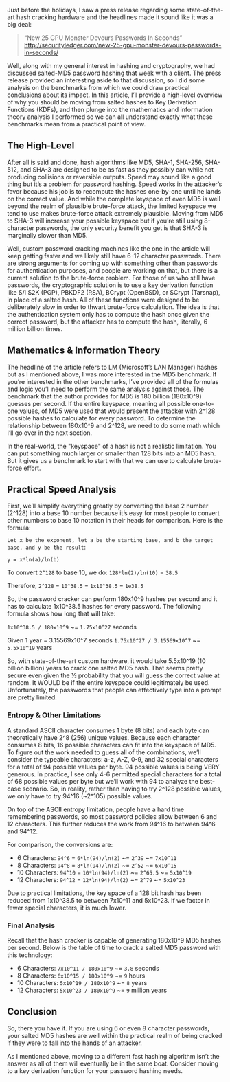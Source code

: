 Just before the holidays, I saw a press release regarding some state-of-the-art hash cracking hardware and the headlines made it sound like it was a big deal:

>“New 25 GPU Monster Devours Passwords In Seconds”
http://securityledger.com/new-25-gpu-monster-devours-passwords-in-seconds/

Well, along with my general interest in hashing and cryptography, we had discussed salted-MD5 password hashing that week with a client. The press release provided an interesting aside to that discussion, so I did some analysis on the benchmarks from which we could draw practical conclusions about its impact. In this article, I’ll provide a high-level overview of why you should be moving from salted hashes to Key Derivation Functions (KDFs), and then plunge into the mathematics and information theory analysis I performed so we can all understand exactly what these benchmarks mean from a practical point of view.

## The High-Level
After all is said and done, hash algorithms like MD5, SHA-1, SHA-256, SHA-512, and SHA-3 are designed to be as fast as they possibly can while not producing collisions or reversible outputs. Speed may sound like a good thing but it’s a problem for password hashing. Speed works in the attacker’s favor because his job is to recompute the hashes one-by-one until he lands on the correct value. And while the complete keyspace of even MD5 is well beyond the realm of plausible brute-force attack, the limited keyspace we tend to use makes brute-force attack extremely plausible. Moving from MD5 to SHA-3 will increase your possible keyspace but if you’re still using 8-character passwords, the only security benefit you get is that SHA-3 is marginally slower than MD5.

Well, custom password cracking machines like the one in the article will keep getting faster and we likely still have 6-12 character passwords. There are strong arguments for coming up with something other than passwords for authentication purposes, and people are working on that, but there is a current solution to the brute-force problem. For those of us who still have passwords, the cryptographic solution is to use a key derivation function like S/I S2K (PGP), PBKDF2 (RSA), BCrypt (OpenBSD), or SCrypt (Tarsnap), in place of a salted hash. All of these functions were designed to be deliberately slow in order to thwart brute-force calculation. The idea is that the authentication system only has to compute the hash once given the correct password, but the attacker has to compute the hash, literally, 6 million billion times.

## Mathematics & Information Theory
The headline of the article refers to LM (Microsoft’s LAN Manager) hashes but as I mentioned above, I was more interested in the MD5 benchmark. If you’re interested in the other benchmarks, I’ve provided all of the formulas and logic you’ll need to perform the same analysis against those. The benchmark that the author provides for MD5 is 180 billion (180x10^9) guesses per second. If the entire keyspace, meaning all possible one-to-one values, of MD5 were used that would present the attacker with 2^128 possible hashes to calculate for every password. To determine the relationship between 180x10^9 and 2^128, we need to do some math which I’ll go over in the next section. 

In the real-world, the "keyspace" of a hash is not a realistic limitation. You can put something much larger or smaller than 128 bits into an MD5 hash. But it gives us a benchmark to start with that we can use to calculate brute-force effort.

## Practical Speed Analysis
First, we’ll simplify everything greatly by converting the base 2 number (2^128) into a base 10 number because it’s easy for most people to convert other numbers to base 10 notation in their heads for comparison. Here is the formula:

`Let x be the exponent, let a be the starting base, and b the target base, and y be the result`:

`y = x*ln(a)/ln(b)`

To convert `2^128` to base 10, we do: `128*ln(2)/ln(10)` = `38.5`

Therefore, `2^128` = `10^38.5` = `1x10^38.5` = `1e38.5`

So, the password cracker can perform 180x10^9 hashes per second and it has to calculate 1x10^38.5 hashes for every password. The following formula  shows how long that will take:

`1x10^38.5 / 180x10^9` ~= `1.75x10^27` seconds

Given 1 year = 3.15569x10^7 seconds
`1.75x10^27 / 3.15569x10^7` ~= `5.5x10^19` years

So, with state-of-the-art custom hardware, it would take 5.5x10^19 (10 billion billion) years to crack one salted MD5 hash. That seems pretty secure even given the ½ probability that you will guess the correct value at random. It WOULD be if the entire keyspace could legitimately be used. Unfortunately, the passwords that people can effectively type into a prompt are pretty limited.

### Entropy & Other Limitations
A standard ASCII character consumes 1 byte (8 bits) and each byte can theoretically have 2^8 (256) unique values. Because each character consumes 8 bits, 16 possible characters can fit into the keyspace of MD5. To figure out the work needed to guess all of the combinations, we’ll consider the typeable characters: a-z, A-Z, 0-9, and 32 special characters for a total of 94 possible values per byte. 94 possible values is being VERY generous. In practice, I see only 4-6 permitted special characters for a total of 68 possible values per byte but we’ll work with 94 to analyze the best-case scenario. So, in reality, rather than having to try 2^128 possible values, we only have to try 94^16 (~2^105) possible values.

On top of the ASCII entropy limitation, people have a hard time remembering passwords, so most password policies allow between 6 and 12 characters. This further reduces the work from 94^16 to between 94^6 and 94^12.

For comparison, the conversions are:
* 6 Characters: `94^6` = `6*ln(94)/ln(2)` ~= `2^39` ~= `7x10^11`
* 8 Characters: `94^8` = `8*ln(94)/ln(2)` ~= `2^52` ~= `6x10^15`
* 10 Characters: `94^10` = `10*ln(94)/ln(2)` ~= `2^65.5` ~= `5x10^19`
* 12 Characters: `94^12` = `12*ln(94)/ln(2)` ~= `2^79` ~= `5x10^23`

Due to practical limitations, the key space of a 128 bit hash has been reduced from 1x10^38.5 to between 7x10^11 and 5x10^23. If we factor in fewer special characters, it is much lower.

### Final Analysis
Recall that the hash cracker is capable of generating 180x10^9 MD5 hashes per second. Below is the table of time to crack a salted MD5 password with this technology:

* 6 Characters: `7x10^11 / 180x10^9` ~= `3.8` seconds
* 8 Characters: `6x10^15 / 180x10^9` ~= `9` hours
* 10 Characters: `5x10^19 / 180x10^9` ~= `8` years
* 12 Characters: `5x10^23 / 180x10^9` ~= `9` million years

## Conclusion

So, there you have it. If you are using 6 or even 8 character passwords, your salted MD5 hashes are well within the practical realm of being cracked if they were to fall into the hands of an attacker.

As I mentioned above, moving to a different fast hashing algorithm isn’t the answer as all of them will eventually be in the same boat. Consider moving to a key derivation function for your password hashing needs.
